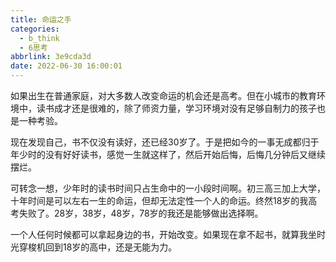 ```yaml
---
title: 命运之手
categories:
  - b_think
  - 6思考
abbrlink: 3e9cda3d
date: 2022-06-30 16:00:01
---
```


如果出生在普通家庭，对大多数人改变命运的机会还是高考。但在小城市的教育环境中，读书成才还是很难的，除了师资力量，学习环境对没有足够自制力的孩子也是一种考验。

现在发现自己，书不仅没有读好，还已经30岁了。于是把如今的一事无成都归于年少时的没有好好读书，感觉一生就这样了，然后开始后悔，后悔几分钟后又继续摆烂。

可转念一想，少年时的读书时间只占生命中的一小段时间啊。初三高三加上大学，十年时间是可以左右一生的命运，但却无法定性一个人的命运。终然18岁的我高考失败了。28岁，38岁，48岁，78岁的我还是能够做出选择啊。

一个人任何时候都可以拿起身边的书，开始改变。如果现在拿不起书，就算我坐时光穿梭机回到18岁的高中，还是无能为力。

